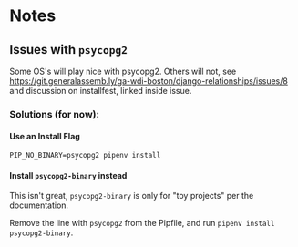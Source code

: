 # Notes

## Issues with `psycopg2`

Some OS's will play nice with psycopg2. Others will not, see https://git.generalassemb.ly/ga-wdi-boston/django-relationships/issues/8 and discussion on installfest, linked inside issue.

### Solutions (for now):

#### Use an Install Flag

`PIP_NO_BINARY=psycopg2 pipenv install`

#### Install `psycopg2-binary` instead

This isn't great, `psycopg2-binary` is only for "toy projects" per the documentation.

Remove the line with `psycopg2` from the Pipfile, and run `pipenv install psycopg2-binary`.
